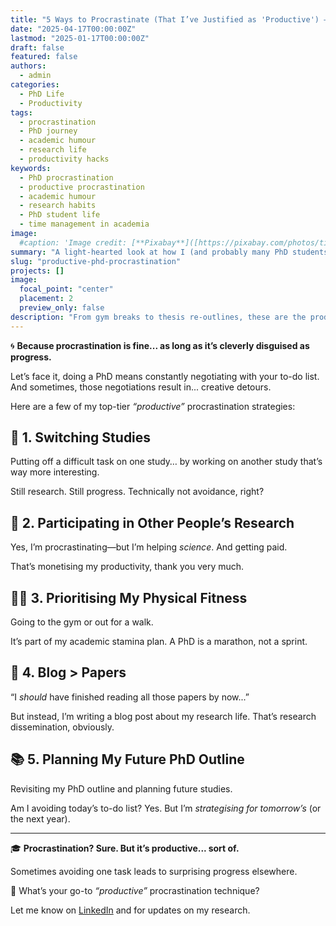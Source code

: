 ```yaml
---
title: "5 Ways to Procrastinate (That I’ve Justified as 'Productive') – PhD Edition"
date: "2025-04-17T00:00:00Z"
lastmod: "2025-01-17T00:00:00Z"
draft: false
featured: false
authors:
  - admin
categories:
  - PhD Life
  - Productivity
tags:
  - procrastination
  - PhD journey
  - academic humour
  - research life
  - productivity hacks
keywords:
  - PhD procrastination
  - productive procrastination
  - academic humour
  - research habits
  - PhD student life
  - time management in academia
image:
  #caption: 'Image credit: [**Pixabay**]([https://pixabay.com/photos/time-alarm-clock-clock-watch-hours-2980690/)'
summary: "A light-hearted look at how I (and probably many PhD students) procrastinate in surprisingly productive ways - from reorganising references to joining paid studies."
slug: "productive-phd-procrastination"
projects: []
image:
  focal_point: "center"
  placement: 2
  preview_only: false
description: "From gym breaks to thesis re-outlines, these are the productivity-justified procrastination habits I’ve mastered during my PhD."
---
```


🌀 **Because procrastination is fine... as long as it’s cleverly disguised as progress.**

Let’s face it, doing a PhD means constantly negotiating with your to-do list. And sometimes, those negotiations result in... creative detours. 

Here are a few of my top-tier *“productive”* procrastination strategies:

## 🧠 1. Switching Studies  
Putting off a difficult task on one study… by working on another study that’s way more interesting.  

Still research. Still progress. Technically not avoidance, right?

## 💸 2. Participating in Other People’s Research  
Yes, I’m procrastinating—but I’m helping *science*. And getting paid. 

That’s monetising my productivity, thank you very much.

## 🏃‍♀️ 3. Prioritising My Physical Fitness  
Going to the gym or out for a walk.

It’s part of my academic stamina plan. A PhD is a marathon, not a sprint.

## 📖 4. Blog > Papers  
“I *should* have finished reading all those papers by now...” 

But instead, I’m writing a blog post about my research life. That’s research dissemination, obviously. 

## 📚 5. Planning My Future PhD Outline 
Revisiting my PhD outline and planning future studies. 

Am I avoiding today’s to-do list? Yes. But I’m *strategising for tomorrow’s* (or the next year).

---

🎓 **Procrastination? Sure. But it’s productive... sort of.**  

Sometimes avoiding one task leads to surprising progress elsewhere.  

💭 What’s your go-to *“productive”* procrastination technique?

Let me know on [LinkedIn](https://www.linkedin.com/in/stephanie-towch-4b2549206/) and for updates on my research.
